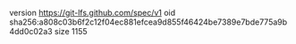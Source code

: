 version https://git-lfs.github.com/spec/v1
oid sha256:a808c03b6f2c12f04ec881efcea9d855f46424be7389e7bde775a9b4dd0c02a3
size 1155
